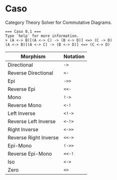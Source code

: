 # Caso

Category Theory Solver for Commutative Diagrams.


```text
=== Caso 0.1 ===
Type `help` for more information.
> (A <-> B)[(A <-> C) -> (B <-> D)] <=> (C -> D)
(A <-> B)[(A <-> C) -> (B <-> D)] <=> (C <-> D)
```

| Morphism | Notation |
| --- | --- |
| Directional | `->` |
| Reverse Directional | `<-` |
| Epi | `->>` |
| Reverse Epi | `<<-` |
| Mono | `!->` |
| Reverse Mono | `<-!` |
| Left Inverse | `<!->` |
| Reverse Left Inverse | `<-!>` |
| Right Inverse | `<->>` |
| Reverse Right Inverse | `<<->` |
| Epi-Mono | `!->>` |
| Reverse Epi-Mono | `<<-!` |
| Iso | `<->` |
| Zero | `<>` |
